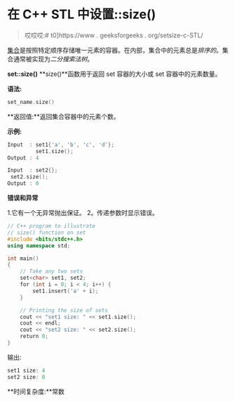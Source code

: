 # 在 C++ STL 中设置::size()

> 哎哎哎:# t0]https://www . geeksforgeeks . org/setsize-c-STL/

[集合](https://www.geeksforgeeks.org/set-in-cpp-stl/)是按照特定顺序存储唯一元素的容器。在内部，集合中的元素总是*排序的*。集合通常被实现为*二分搜索法树*。

**set::size()**
**size()**函数用于返回 set 容器的大小或 set 容器中的元素数量。

**语法:**

```cpp
set_name.size()

```

**返回值:**返回集合容器中的元素个数。

**示例:**

```cpp
Input  : set1{'a', 'b', 'c', 'd'};
         set1.size();
Output : 4

Input  : set2{};
 set2.size();
Output : 0

```

**错误和异常**

1.它有一个无异常抛出保证。
2。传递参数时显示错误。

```cpp
// C++ program to illustrate
// size() function on set
#include <bits/stdc++.h>
using namespace std;

int main()
{
    // Take any two sets
    set<char> set1, set2;
    for (int i = 0; i < 4; i++) {
        set1.insert('a' + i);
    }

    // Printing the size of sets
    cout << "set1 size: " << set1.size();
    cout << endl;
    cout << "set2 size: " << set2.size();
    return 0;
}
```

输出:

```cpp
set1 size: 4
set2 size: 0

```

**时间复杂度:**常数